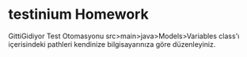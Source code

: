 # testinium Homework 
GittiGidiyor Test Otomasyonu
src>main>java>Models>Variables class'ı içerisindeki pathleri kendinize bilgisayarınıza göre düzenleyiniz.
